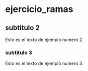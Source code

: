 # ejercicio_ramas

## subtitulo 2
Esto es el texto de ejemplo numero 2.

### subtitulo 3
Esto es el texto de ejemplo numero 3.